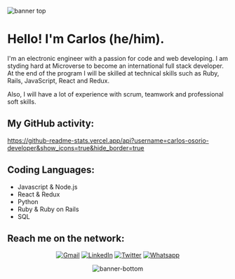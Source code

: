 ![banner top](https://user-images.githubusercontent.com/78050026/110169108-30c2c700-7dc6-11eb-9902-34e2228a98d6.png)


# Hello! I'm Carlos (he/him).

I'm an electronic engineer with a passion for code and web developing. I am styding hard at Microverse to become an international full stack developer. At the end of the program I will be skilled at technical skills such as Ruby, Rails, JavaScript, React and Redux.

Also, I will have a lot of experience with scrum, teamwork and professional soft skills.

## My GitHub activity:

https://github-readme-stats.vercel.app/api?username=carlos-osorio-developer&show_icons=true&hide_border=true

## Coding Languages:

* Javascript & Node.js
* React & Redux
* Python
* Ruby & Ruby on Rails
* SQL

## Reach me on the network:

<p align="center">
  <a href="mailto:osorio.uis@gmail.com" target="_blank"><img src="https://img.shields.io/badge/Gmail-D14836?style=for-the-badge&logo=gmail&logoColor=white" alt="Gmail"></a>
  <a href="https://www.linkedin.com/in/carlos-osorio-developer/" target="_blank"><img src="https://img.shields.io/badge/LinkedIn-%230077B5.svg?&style=for-the-badge&logo=linkedin&logoColor=white" alt="LinkedIn"></a>
  <a href="https://twitter.com/OsorioDevelops" target="_blank"><img src="https://img.shields.io/badge/Twitter-1DA1F2.svg?&style=for-the-badge&logo=twitter&logoColor=white" alt="Twitter"></a>
  <a href="https://api.whatsapp.com/send?phone=573014611183" target="_blank"><img src="https://img.shields.io/badge/WhatsApp-25D366?style=for-the-badge&logo=whatsapp&logoColor=white" alt="Whatsapp"></a>
</p>

<p align="center">
<img src="https://user-images.githubusercontent.com/78050026/110169139-3ddfb600-7dc6-11eb-8915-44d291d292c1.png" alt="banner-bottom">
</p>
